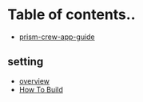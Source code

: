 # Table of contents..

* [prism-crew-app-guide](README.md)

## setting
* [overview](book/setting/overview.md)
* [How To Build](book/setting/how_to_build.md)
